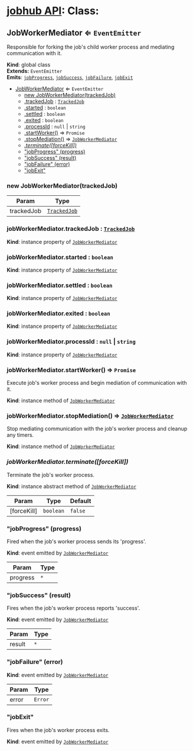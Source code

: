 # [jobhub API](README.md): Class:

<a name="JobWorkerMediator"></a>

## JobWorkerMediator ⇐ <code>EventEmitter</code>
Responsible for forking the job's child worker process and mediating communication with it.

**Kind**: global class  
**Extends:** <code>EventEmitter</code>  
**Emits**: <code>[jobProgress](JobWorkerMediator.md#JobWorkerMediator+event_jobProgress)</code>, <code>[jobSuccess](JobWorkerMediator.md#JobWorkerMediator+event_jobSuccess)</code>, <code>[jobFailure](JobWorkerMediator.md#JobWorkerMediator+event_jobFailure)</code>, <code>[jobExit](JobWorkerMediator.md#JobWorkerMediator+event_jobExit)</code>  

* [JobWorkerMediator](JobWorkerMediator.md#JobWorkerMediator) ⇐ <code>EventEmitter</code>
    * [new JobWorkerMediator(trackedJob)](JobWorkerMediator.md#JobWorkerMediator)
    * [.trackedJob](JobWorkerMediator.md#JobWorkerMediator+trackedJob) : <code>[TrackedJob](TrackedJob.md#TrackedJob)</code>
    * [.started](JobWorkerMediator.md#JobWorkerMediator+started) : <code>boolean</code>
    * [.settled](JobWorkerMediator.md#JobWorkerMediator+settled) : <code>boolean</code>
    * [.exited](JobWorkerMediator.md#JobWorkerMediator+exited) : <code>boolean</code>
    * [.processId](JobWorkerMediator.md#JobWorkerMediator+processId) : <code>null</code> &#124; <code>string</code>
    * [.startWorker()](JobWorkerMediator.md#JobWorkerMediator+startWorker) ⇒ <code>Promise</code>
    * [.stopMediation()](JobWorkerMediator.md#JobWorkerMediator+stopMediation) ⇒ <code>[JobWorkerMediator](JobWorkerMediator.md#JobWorkerMediator)</code>
    * *[.terminate([forceKill])](JobWorkerMediator.md#JobWorkerMediator+terminate)*
    * ["jobProgress" (progress)](JobWorkerMediator.md#JobWorkerMediator+event_jobProgress)
    * ["jobSuccess" (result)](JobWorkerMediator.md#JobWorkerMediator+event_jobSuccess)
    * ["jobFailure" (error)](JobWorkerMediator.md#JobWorkerMediator+event_jobFailure)
    * ["jobExit"](JobWorkerMediator.md#JobWorkerMediator+event_jobExit)

<a name="new_JobWorkerMediator_new"></a>

### new JobWorkerMediator(trackedJob)

| Param | Type |
| --- | --- |
| trackedJob | <code>[TrackedJob](TrackedJob.md#TrackedJob)</code> | 

<a name="JobWorkerMediator+trackedJob"></a>

### jobWorkerMediator.trackedJob : <code>[TrackedJob](TrackedJob.md#TrackedJob)</code>
**Kind**: instance property of <code>[JobWorkerMediator](JobWorkerMediator.md#JobWorkerMediator)</code>  
<a name="JobWorkerMediator+started"></a>

### jobWorkerMediator.started : <code>boolean</code>
**Kind**: instance property of <code>[JobWorkerMediator](JobWorkerMediator.md#JobWorkerMediator)</code>  
<a name="JobWorkerMediator+settled"></a>

### jobWorkerMediator.settled : <code>boolean</code>
**Kind**: instance property of <code>[JobWorkerMediator](JobWorkerMediator.md#JobWorkerMediator)</code>  
<a name="JobWorkerMediator+exited"></a>

### jobWorkerMediator.exited : <code>boolean</code>
**Kind**: instance property of <code>[JobWorkerMediator](JobWorkerMediator.md#JobWorkerMediator)</code>  
<a name="JobWorkerMediator+processId"></a>

### jobWorkerMediator.processId : <code>null</code> &#124; <code>string</code>
**Kind**: instance property of <code>[JobWorkerMediator](JobWorkerMediator.md#JobWorkerMediator)</code>  
<a name="JobWorkerMediator+startWorker"></a>

### jobWorkerMediator.startWorker() ⇒ <code>Promise</code>
Execute job's worker process and begin mediation of communication with it.

**Kind**: instance method of <code>[JobWorkerMediator](JobWorkerMediator.md#JobWorkerMediator)</code>  
<a name="JobWorkerMediator+stopMediation"></a>

### jobWorkerMediator.stopMediation() ⇒ <code>[JobWorkerMediator](JobWorkerMediator.md#JobWorkerMediator)</code>
Stop mediating communication with the job's worker process and cleanup any timers.

**Kind**: instance method of <code>[JobWorkerMediator](JobWorkerMediator.md#JobWorkerMediator)</code>  
<a name="JobWorkerMediator+terminate"></a>

### *jobWorkerMediator.terminate([forceKill])*
Terminate the job's worker process.

**Kind**: instance abstract method of <code>[JobWorkerMediator](JobWorkerMediator.md#JobWorkerMediator)</code>  

| Param | Type | Default |
| --- | --- | --- |
| [forceKill] | <code>boolean</code> | <code>false</code> | 

<a name="JobWorkerMediator+event_jobProgress"></a>

### "jobProgress" (progress)
Fired when the job's worker process sends its 'progress'.

**Kind**: event emitted by <code>[JobWorkerMediator](JobWorkerMediator.md#JobWorkerMediator)</code>  

| Param | Type |
| --- | --- |
| progress | <code>\*</code> | 

<a name="JobWorkerMediator+event_jobSuccess"></a>

### "jobSuccess" (result)
Fires when the job's worker process reports 'success'.

**Kind**: event emitted by <code>[JobWorkerMediator](JobWorkerMediator.md#JobWorkerMediator)</code>  

| Param | Type |
| --- | --- |
| result | <code>\*</code> | 

<a name="JobWorkerMediator+event_jobFailure"></a>

### "jobFailure" (error)
**Kind**: event emitted by <code>[JobWorkerMediator](JobWorkerMediator.md#JobWorkerMediator)</code>  

| Param | Type |
| --- | --- |
| error | <code>Error</code> | 

<a name="JobWorkerMediator+event_jobExit"></a>

### "jobExit"
Fires when the job's worker process exits.

**Kind**: event emitted by <code>[JobWorkerMediator](JobWorkerMediator.md#JobWorkerMediator)</code>  
